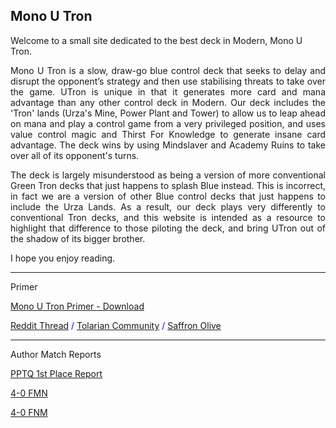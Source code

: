 ## Mono U Tron


Welcome to a small site dedicated to the best deck in Modern, Mono U Tron.


<p align="justify"> Mono U Tron is a slow, draw-go blue control deck that seeks to delay and disrupt the opponent’s strategy and then use stabilising threats to take over the game. UTron is unique in that it generates more card and mana advantage than any other control deck in Modern. Our deck includes the 'Tron' lands (Urza's Mine, Power Plant and Tower) to allow us to leap ahead on mana and play a control game from a very privileged position, and uses value control magic and Thirst For Knowledge to generate insane card advantage. The deck wins by using Mindslaver and Academy Ruins to take over all of its opponent's turns. </p>

<p align="justify"> The deck is largely misunderstood as being a version of more conventional Green Tron decks that just happens to splash Blue instead. This is incorrect, in fact we are a version of other Blue control decks that just happens to include the Urza Lands. As a result, our deck plays very differently to conventional Tron decks, and this website is intended as a resource to highlight that difference to those piloting the deck, and bring UTron out of the shadow of its bigger brother. </p>

I hope you enjoy reading.

<hr>

Primer

<a href="https://raw.githubusercontent.com/TKOS7/Mono-U-Tron/master/Primer - Mono U Tron v1.1.pdf" download>Mono U Tron Primer - Download</a>

<p style="color:blue" style="font-size:12px"><a href="https://www.reddit.com/r/ModernMagic/comments/9h4up6/primer_mono_u_tron_a_fully_comprehensive_99page/">Reddit Thread</a>  /  <a href="https://twitter.com/TolarianCollege/status/1042417868149682177">Tolarian Community</a>   /   <a href="https://twitter.com/SaffronOlive/status/1042426778474692608">Saffron Olive</a></p>

<hr>

Author Match Reports

<p style="color:blue"> <a href="https://www.reddit.com/r/ModernMagic/comments/9em2io/report_pptq_first_place_with_mono_blue_tron/"> PPTQ 1st Place Report</a></p>

<p style="color:blue"> <a href="https://www.reddit.com/r/ModernMagic/comments/8lhz9k/40_last_night_with_mono_u_tron/"> 4-0 FMN</a></p>

<p style="color:blue"> <a href="https://www.reddit.com/r/TronMTG/comments/8b14z6/u_went_40_last_fnm/"> 4-0 FNM</a></p>
